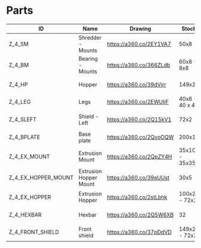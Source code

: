 # Parts
|  **ID** | **Name** | **Drawing** | **Stock** | **Preview** |
| --- | --- | --- | --- | --- |
|  Z_4_SM | Shredder - Mounts | https://a360.co/2EY1VA7 | 50x8 | <img src="./shredder-mount.jpg" width="200px"/> |
|  Z_4_BM | Bearing - Mounts | https://a360.co/366ZLdb | 60x8 - 8x8 | <img src="./bearing-mount.jpg" width="200px"/> |
|  Z_4_HP | Hopper | https://a360.co/39dVirr | 149x2 | <img src="./hopper.jpg" width="200px"/> |
|  Z_4_LEG | Legs | https://a360.co/2EWUIjF | 40x8 - 40 x 40 | <img src="./leg.jpg" width="200px"/> |
|  Z_4_SLEFT | Shield - Left | https://a360.co/2Q15kV1 | 72x2 | <img src="./shield-left.jpg" width="200px"/> |
|  Z_4_BPLATE | Base plate | https://a360.co/2QvoOQW | 200x15 | <img src="./base-plate.jpg" width="200px"/> |
|  Z_4_EX_MOUNT | Extrusion Mount | https://a360.co/2QpZY4H | 35x10 - 35x35 | <img src="./extrusion-mount.jpg" width="200px"/> |
|  Z_4_EX_HOPPER_MOUNT | Extrusion Hopper Mount | https://a360.co/39eUUst | 30x5 | <img src="./extrusion-hopper-mount.jpg" width="200px"/> |
|  Z_4_EX_HOPPER | Extrusion Hopper | https://a360.co/2stLbhk | 100x2 - 72x2 | <img src="./extrusion-hopper.jpg" width="200px"/> |
|  Z_4_HEXBAR | Hexbar | https://a360.co/2Q5W6XB | 32 | <img src="./hexbar.jpg" width="200px"/> |
|  Z_4_FRONT_SHIELD | Front shield | https://a360.co/37pDdVD | 149x2 - 72x2 | <img src="./front-shield.jpg" width="200px"/> |
